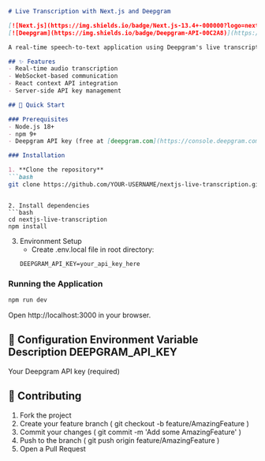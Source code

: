 ```markdown
# Live Transcription with Next.js and Deepgram

[![Next.js](https://img.shields.io/badge/Next.js-13.4+-000000?logo=next.js&logoColor=white)](https://nextjs.org/)
[![Deepgram](https://img.shields.io/badge/Deepgram-API-00C2A8)](https://deepgram.com/)

A real-time speech-to-text application using Deepgram's live transcription API.

## ✨ Features
- Real-time audio transcription
- WebSocket-based communication
- React context API integration
- Server-side API key management

## 🚀 Quick Start

### Prerequisites
- Node.js 18+
- npm 9+
- Deepgram API key (free at [deepgram.com](https://console.deepgram.com/signup))

### Installation

1. **Clone the repository**
```bash
git clone https://github.com/YOUR-USERNAME/nextjs-live-transcription.git
 ```
```

2. Install dependencies
```bash
cd nextjs-live-transcription
npm install
 ```

3. Environment Setup
   - Create .env.local file in root directory:
   ```env
   DEEPGRAM_API_KEY=your_api_key_here
    ```
### Running the Application
```bash
npm run dev
 ```

Open http://localhost:3000 in your browser.

## 🔧 Configuration Environment Variable Description DEEPGRAM_API_KEY

Your Deepgram API key (required)
## 🤝 Contributing
1. Fork the project
2. Create your feature branch ( git checkout -b feature/AmazingFeature )
3. Commit your changes ( git commit -m 'Add some AmazingFeature' )
4. Push to the branch ( git push origin feature/AmazingFeature )
5. Open a Pull Request